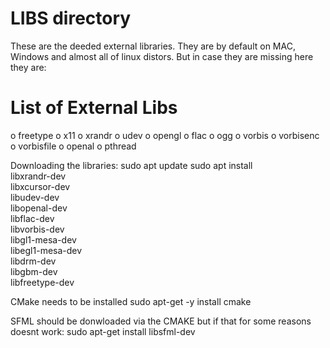# LIBS directory

These are the deeded external libraries. They are by default on MAC, Windows and almost all of linux distors.
But in case they are missing here they are:

# List of External Libs
o	freetype
o	x11
o	xrandr
o	udev
o	opengl
o	flac
o	ogg
o	vorbis
o	vorbisenc
o	vorbisfile
o	openal
o	pthread

Downloading the libraries:
sudo apt update
sudo apt install \
    libxrandr-dev \
    libxcursor-dev \
    libudev-dev \
    libopenal-dev \
    libflac-dev \
    libvorbis-dev \
    libgl1-mesa-dev \
    libegl1-mesa-dev \
    libdrm-dev \
    libgbm-dev \
    libfreetype-dev

CMake needs to be installed
sudo apt-get -y install cmake

SFML should be donwloaded via the CMAKE but if that for some reasons doesnt work:
sudo apt-get install libsfml-dev


